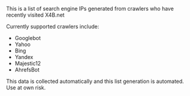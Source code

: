 This is a list of search engine IPs generated from crawlers who have recently visited X4B.net

Currently supported crawlers include:
 - Googlebot
 - Yahoo
 - Bing
 - Yandex
 - Majestic12
 - AhrefsBot

This data is collected automatically and this list generation is automated. Use at own risk.